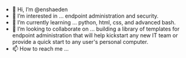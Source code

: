 - 👋 Hi, I’m @enshaeden
- 👀 I’m interested in ... endpoint administration and security.
- 🌱 I’m currently learning ... python, html, css, and advanced bash.
- 💞️ I’m looking to collaborate on ... building a library of templates for endpoint administration that will help kickstart any new IT team or provide a quick start to any user's personal computer.
- 📫 How to reach me ...

<!---
enshaeden/enshaeden is a ✨ special ✨ repository because its `README.md` (this file) appears on your GitHub profile.
You can click the Preview link to take a look at your changes.
--->
